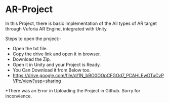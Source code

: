 # AR-Project
In this Project, there is basic Implementation of the All types of AR target through Vuforia AR Engine, integrated with Unity.


Steps to open the project:- 
- Open the txt file.
- Copy the drive link and open it in browser.
- Download the Zip.
- Open it in Unity and your Project is Ready.
- You Can Download it from Below too.
- https://drive.google.com/file/d/1N_bBO0OOpCFGOd7_PCAHLEwDTuCvPVPc/view?usp=sharing

*There was an Error in Uploading the Project in Github. Sorry for inconvience.
